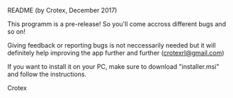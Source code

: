 README (by Crotex, December 2017)

This programm is a pre-release! So you'll come accross different bugs and so on!

Giving feedback or reporting bugs is not neccessarily needed but it will definitely help improving the app further and further (crotexrl@gmail.com)

If you want to install it on your PC, make sure to download "installer.msi" and follow the instructions.

Crotex

